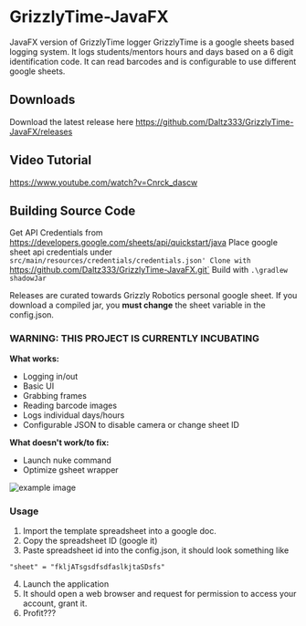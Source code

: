 # GrizzlyTime-JavaFX
JavaFX version of GrizzlyTime logger
GrizzlyTime is a google sheets based logging system. It logs students/mentors hours and days based on a 6 digit identification code. It can read barcodes and is configurable to use different google sheets. 

## Downloads
Download the latest release here
https://github.com/Daltz333/GrizzlyTime-JavaFX/releases

## Video Tutorial
https://www.youtube.com/watch?v=Cnrck_dascw

## Building Source Code
Get API Credentials from https://developers.google.com/sheets/api/quickstart/java
Place google sheet api credentials under `src/main/resources/credentials/credentials.json'
Clone with `https://github.com/Daltz333/GrizzlyTime-JavaFX.git` 
Build with `.\gradlew shadowJar`

Releases are curated towards Grizzly Robotics personal google sheet. If you download a compiled jar, you **must change** 
the sheet variable in the config.json.
### WARNING: THIS PROJECT IS CURRENTLY INCUBATING
**What works:**
 - Logging in/out
 - Basic UI
 - Grabbing frames
 - Reading barcode images
 - Logs individual days/hours
 - Configurable JSON to disable camera or change sheet ID
 
 **What doesn't work/to fix:**
  - Launch nuke command
  - Optimize gsheet wrapper
 
![example image](https://i.ibb.co/TK4Q1WT/90.png)
### Usage
1. Import the template spreadsheet into a google doc.
2. Copy the spreadsheet ID (google it)
3. Paste spreadsheet id into the config.json, it should look something like
```
"sheet" = "fkljATsgsdfsdfaslkjtaSDsfs"
```
4. Launch the application
5. It should open a web browser and request for permission to access your account, grant it.
6. Profit???
